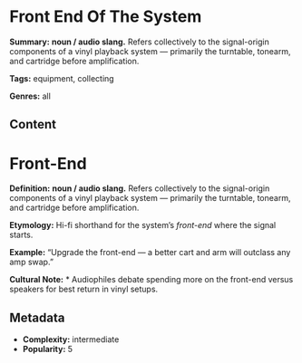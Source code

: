 # Front End Of The System

**Summary:** **noun / audio slang.** Refers collectively to the signal-origin components of a vinyl playback system — primarily the turntable, tonearm, and cartridge before amplification.

**Tags:** equipment, collecting

**Genres:** all

## Content

# Front-End

**Definition:** **noun / audio slang.** Refers collectively to the signal-origin components of a vinyl playback system — primarily the turntable, tonearm, and cartridge before amplification.

**Etymology:** Hi-fi shorthand for the system’s *front-end* where the signal starts.

**Example:** “Upgrade the front-end — a better cart and arm will outclass any amp swap.”

**Cultural Note:** * Audiophiles debate spending more on the front-end versus speakers for best return in vinyl setups.

## Metadata

- **Complexity:** intermediate
- **Popularity:** 5
